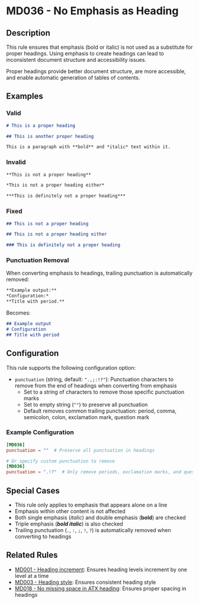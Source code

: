 # MD036 - No Emphasis as Heading

## Description

This rule ensures that emphasis (bold or italic) is not used as a substitute for proper headings.
Using emphasis to create headings can lead to inconsistent document structure and accessibility issues.

Proper headings provide better document structure, are more accessible, and enable automatic
generation of tables of contents.

<!-- rumdl-disable MD036 -->

## Examples

### Valid

```markdown
# This is a proper heading

## This is another proper heading

This is a paragraph with **bold** and *italic* text within it.
```

### Invalid

```markdown
**This is not a proper heading**

*This is not a proper heading either*

***This is definitely not a proper heading***
```

### Fixed

```markdown
## This is not a proper heading

## This is not a proper heading either

### This is definitely not a proper heading
```

### Punctuation Removal

When converting emphasis to headings, trailing punctuation is automatically removed:

```markdown
**Example output:**
*Configuration:*
**Title with period.**
```

Becomes:

```markdown
## Example output
# Configuration
## Title with period
```

<!-- rumdl-enable MD036 -->

## Configuration

This rule supports the following configuration option:

- `punctuation` (string, default: `".,;:!?"`): Punctuation characters to remove from the end of headings when converting from emphasis
  - Set to a string of characters to remove those specific punctuation marks
  - Set to empty string (`""`) to preserve all punctuation
  - Default removes common trailing punctuation: period, comma, semicolon, colon, exclamation mark, question mark

### Example Configuration

```toml
[MD036]
punctuation = ""  # Preserve all punctuation in headings

# Or specify custom punctuation to remove
[MD036]
punctuation = ".!?"  # Only remove periods, exclamation marks, and question marks
```

## Special Cases

- This rule only applies to emphasis that appears alone on a line
- Emphasis within other content is not affected
- Both single emphasis (*italic*) and double emphasis (**bold**) are checked
- Triple emphasis (***bold italic***) is also checked
- Trailing punctuation (`.`, `:`, `;`, `!`, `?`) is automatically removed when converting to headings

## Related Rules

- [MD001 - Heading increment](md001.md): Ensures heading levels increment by one level at a time
- [MD003 - Heading style](md003.md): Ensures consistent heading style
- [MD018 - No missing space in ATX heading](md018.md): Ensures proper spacing in headings
